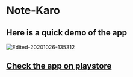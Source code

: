 # Note-Karo

## Here is a quick demo of the app

![Edited-20201026-135312](https://user-images.githubusercontent.com/31301266/97191857-506d3180-17cd-11eb-9317-5593f00d62d2.gif)

## [Check the app on playstore](https://play.google.com/store/apps/details?id=com.raystatic.notekaro)

